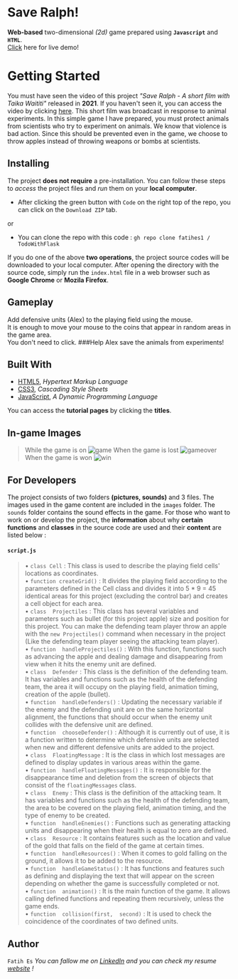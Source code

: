 ﻿# Save Ralph!

**Web-based** two-dimensional *(*2d*)* game prepared using **`Javascript`** and **`HTML`**. <br>
[Click](http://save-ralph.eu5.org/) here for live demo!

# Getting Started

You must have seen the video of this project *"Save Ralph - A short film with Taika Waititi"* released in **2021**. If you haven't seen it, you can access the video by clicking [here](https://www.youtube.com/watch?v=G393z8s8nFY). This short film was broadcast in response to animal experiments.
In this simple game I have prepared, you must protect animals from scientists who try to experiment on animals. We know that violence is bad action. Since this should be prevented even in the game, we choose to throw apples instead of throwing weapons or bombs at scientists.


## Installing

The project **does not require** a pre-installation.
You can follow these steps to *access* the project files and *run* them on your **local computer**.

 - After clicking the green button with `Code` on the right top of the
   repo, you can click on the `Download ZIP` tab.

or 

 - You can clone the repo with this code : `gh repo clone fatihes1 /
   TodoWithFlask`

If you do one of the above **two operations**, the project source codes    will be downloaded to your local computer. After opening the directory with the source code, simply run the `index.html` file in a web browser such as **Google Chrome** or **Mozila Firefox**.

## Gameplay
Add defensive units (Alex) to the playing field using the mouse. <br> It is enough to move your mouse to the coins that appear in random areas in the game area. <br> You don't need to click. 
###Help Alex save the animals from experiments!

##  Built With

 - [HTML5](https://www.w3schools.com/html/), *Hypertext Markup Language*
 - [CSS3](https://www.w3schools.com/css/), *Cascading Style Sheets*
 - [JavaScript](https://www.javascript.com/),  *A Dynamic Programming Language*

You can access the **tutorial pages** by clicking the **titles**.
## In-game Images


> While the game is on
![game](https://user-images.githubusercontent.com/54971670/117555500-673bed00-b068-11eb-91d9-91f09268ae62.png)
>When the game is lost
![gameover](https://user-images.githubusercontent.com/54971670/117555501-6a36dd80-b068-11eb-87a0-81eea3163945.png)
>When the game is won
![win](https://user-images.githubusercontent.com/54971670/117555502-6c00a100-b068-11eb-85a8-d58fbddb0db8.png)
## For Developers

The project consists of two folders **(pictures, sounds)** and 3 files. The images used in the game content are included in the `images` folder. The `sounds` folder contains the sound effects in the game.
For those who want to work on or develop the project, the **information** about why **certain functions** and **classes** in the source code are used and their **content** are listed below :
#### `script.js` 
> • `class Cell` : This class is used to describe the playing field cells' locations as coordinates. <br>
> • `function createGrid()` : It divides the playing field according to the parameters defined in the Cell class and divides it into 5 * 9 = 45 identical areas for this project (excluding the control bar) and creates a cell object for each area. <br>
> • `class  Projectiles` : This class has several variables and parameters such as bullet (for this project apple)  size and position for this project. You can make the defending team player throw an apple with the `new Projectiles()` command when necessary in the project (Like the defending team player seeing the attacking team player).<br>
> • `function  handleProjectiles()` : With this function, functions such as advancing the apple and dealing damage and disappearing from view when it hits the enemy unit are defined.<br>
> • `class  Defender` : This class is the definition of the defending team. It has variables and functions such as the health of the defending team, the area it will occupy on the playing field, animation timing, creation of the apple (bullet).<br>
> • `function  handleDefenders()` : Updating the necessary variable if the enemy and the defending unit are on the same horizontal alignment, the functions that should occur when the enemy unit collides with the defensive unit are defined.<br>
> • `function  chooseDefender()` : Although it is currently out of use, it is a function written to determine which defensive units are selected when new and different defensive units are added to the project.<br>
> • `class  FloatingMessage` : It is the class in which lost messages are defined to display updates in various areas within the game.<br>
> • `function  handleFloatingMessages()` : It is responsible for the disappearance time and deletion from the screen of objects that consist of the `floatingMessages` class.<br>
> • `class  Enemy` : This class is the definition of the attacking team. It has variables and functions such as the health of the defending team, the area to be covered on the playing field, animation timing, and the type of enemy to be created.<br>
> • `function  handleEnemies()` : Functions such as generating attacking units and disappearing when their health is equal to zero are defined.<br>
> • `class  Resource` : It contains features such as the location and value of the gold that falls on the field of the game at certain times.<br>
> • `function  handleResources()` : When it comes to gold falling on the ground, it allows it to be added to the resource.<br>
> • `function  handleGameStatus()` : It has functions and features such as defining and displaying the text that will appear on the screen depending on whether the game is successfully completed or not.<br>
> • `function  animation()` : It is the main function of the game. It allows calling defined functions and repeating them recursively, unless the game ends.<br>
> • `function  collision(first,  second)` : It is used to check the coincidence of the coordinates of two defined units.<br>
## Author
`Fatih Es`
*You can fallow me on [LinkedIn](https://www.linkedin.com/in/fatihes/) and you can check my resume [website](https://fatihes1.github.io/) !*



